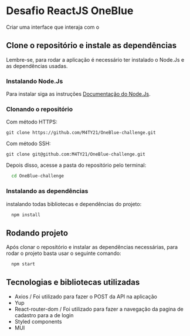# Desafio ReactJS OneBlue

Criar uma interface que interaja com o

## Clone o repositório e instale as dependências

Lembre-se, para rodar a aplicação é necessário ter instalado o Node.Js e as dependências usadas.

### Instalando Node.Js

Para instalar siga as instruções [Documentação do Node.Js](https://nodejs.org/pt-br/download/).

### Clonando o repositório

Com método HTTPS:

```git
git clone https://github.com/M4TY21/OneBlue-challenge.git
```

Com método SSH:

```git
git clone git@github.com:M4TY21/OneBlue-challenge.git
```

Depois disso, acesse a pasta do repositório pelo terminal:

```bash
  cd OneBlue-challenge
```

### Instalando as dependências

instalando todas bibliotecas e dependências do projeto:

```bash
  npm install
```

## Rodando projeto

Após clonar o repositório e instalar as dependências necessárias, para rodar o projeto basta usar o seguinte comando:

```bash
  npm start
```

## Tecnologias e bibliotecas utilizadas

- Axios / Foi utilizado para fazer o POST da API na aplicação
- Yup
- React-router-dom / Foi utilizado para fazer a navegação da pagina de cadastro para a de login
- Styled components
- MUI
